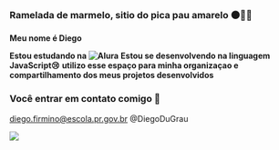 ### **Ramelada de marmelo, sitio do pica pau amarelo** ⚫🎩🎵

**Meu nome é Diego**

**Estou estudando na ![Alura](https://www.alura.com.br)**
**Estou se desenvolvendo na linguagem JavaScript😢**
**utilizo esse espaço para minha organizaçao e compartilhamento dos meus projetos desenvolvidos**

### Você entrar em contato comigo 📧

diego.firmino@escola.pr.gov.br
@DiegoDuGrau

![](https://tenor.com/pt-BR/view/woody-woodpecker-boneca-pica-pau-dançando-dancing-gif-22174274)
